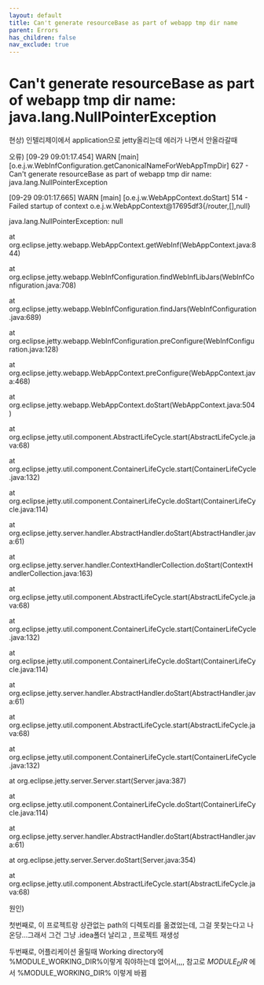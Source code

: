 ```yaml
---
layout: default
title: Can't generate resourceBase as part of webapp tmp dir name
parent: Errors
has_children: false
nav_exclude: true
---
```


# Can't generate resourceBase as part of webapp tmp dir name: java.lang.NullPointerException

현상) 인텔리제이에서 application으로 jetty올리는데 에러가 나면서 안올라갈때

오류) [09-29 09:01:17.454] WARN [main] [o.e.j.w.WebInfConfiguration.getCanonicalNameForWebAppTmpDir] 627 - Can't generate resourceBase as part of webapp tmp dir name: java.lang.NullPointerException

[09-29 09:01:17.665] WARN [main] [o.e.j.w.WebAppContext.doStart] 514 - Failed startup of context o.e.j.w.WebAppContext@17695df3{/router,[],null}

java.lang.NullPointerException: null

at org.eclipse.jetty.webapp.WebAppContext.getWebInf(WebAppContext.java:844)

at org.eclipse.jetty.webapp.WebInfConfiguration.findWebInfLibJars(WebInfConfiguration.java:708)

at org.eclipse.jetty.webapp.WebInfConfiguration.findJars(WebInfConfiguration.java:689)

at org.eclipse.jetty.webapp.WebInfConfiguration.preConfigure(WebInfConfiguration.java:128)

at org.eclipse.jetty.webapp.WebAppContext.preConfigure(WebAppContext.java:468)

at org.eclipse.jetty.webapp.WebAppContext.doStart(WebAppContext.java:504)

at org.eclipse.jetty.util.component.AbstractLifeCycle.start(AbstractLifeCycle.java:68)

at org.eclipse.jetty.util.component.ContainerLifeCycle.start(ContainerLifeCycle.java:132)

at org.eclipse.jetty.util.component.ContainerLifeCycle.doStart(ContainerLifeCycle.java:114)

at org.eclipse.jetty.server.handler.AbstractHandler.doStart(AbstractHandler.java:61)

at org.eclipse.jetty.server.handler.ContextHandlerCollection.doStart(ContextHandlerCollection.java:163)

at org.eclipse.jetty.util.component.AbstractLifeCycle.start(AbstractLifeCycle.java:68)

at org.eclipse.jetty.util.component.ContainerLifeCycle.start(ContainerLifeCycle.java:132)

at org.eclipse.jetty.util.component.ContainerLifeCycle.doStart(ContainerLifeCycle.java:114)

at org.eclipse.jetty.server.handler.AbstractHandler.doStart(AbstractHandler.java:61)

at org.eclipse.jetty.util.component.AbstractLifeCycle.start(AbstractLifeCycle.java:68)

at org.eclipse.jetty.util.component.ContainerLifeCycle.start(ContainerLifeCycle.java:132)

at org.eclipse.jetty.server.Server.start(Server.java:387)

at org.eclipse.jetty.util.component.ContainerLifeCycle.doStart(ContainerLifeCycle.java:114)

at org.eclipse.jetty.server.handler.AbstractHandler.doStart(AbstractHandler.java:61)

at org.eclipse.jetty.server.Server.doStart(Server.java:354)

at org.eclipse.jetty.util.component.AbstractLifeCycle.start(AbstractLifeCycle.java:68)

원인)

첫번째로, 이 프로젝트랑 상관없는 path의 디렉토리를 옮겼었는데, 그걸 못찾는다고 나온당...그래서 그건 그냥 .idea폴더 날리고 , 프로젝트 재생성

두번째로, 어플리케이션 올릴때 Working directory에 %MODULE_WORKING_DIR%이렇게 줘야하는데 없어서,,,, 참고로 $MODULE_DIR$ 에서 %MODULE_WORKING_DIR% 이렇게 바뀜